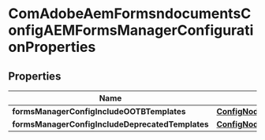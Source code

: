 
# ComAdobeAemFormsndocumentsConfigAEMFormsManagerConfigurationProperties

## Properties
Name | Type | Description | Notes
------------ | ------------- | ------------- | -------------
**formsManagerConfigIncludeOOTBTemplates** | [**ConfigNodePropertyBoolean**](ConfigNodePropertyBoolean.md) |  |  [optional]
**formsManagerConfigIncludeDeprecatedTemplates** | [**ConfigNodePropertyBoolean**](ConfigNodePropertyBoolean.md) |  |  [optional]




